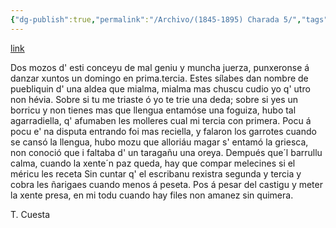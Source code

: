 ```yaml
---
{"dg-publish":true,"permalink":"/Archivo/(1845-1895) Charada 5/","tags":["#Siglo_19","central","Teodoro_Cuesta","escrito","Mieres","poema"]}
---
```


[link](https://asturies.com/cavedaynava/charada5.txt)

Dos mozos d' esti conceyu 
de mal geniu y muncha juerza, 
punxeronse á danzar xuntos 
un domingo en prima.tercia.
Estes sílabes dan nombre 
de puebliquin d' una aldea 
que mialma, mialma mas chuscu 
cudio yo q' utro non hévia. 
Sobre si tu me triaste 
ó yo te trie una deda; 
sobre si yes un borricu 
y non  tienes mas que llengua 
entamóse una foguiza, 
hubo tal agarradiella, 
q' afumaben les molleres 
cual mi tercia con primera. 
Pocu á pocu e' na disputa 
entrando foi mas reciella, 
y  falaron los garrotes 
cuando se cansó la llengua, 
hubo mozu que alloriáu 
magar s' entamó la griesca, 
non conoció que i  faltaba 
d' un taragañu una oreya.
Dempués que´l barrullu calma,
cuando la xente´n paz queda,
hay que compar melecines
si el méricu les receta
 Sin cuntar q' el escribanu 
rexistra segunda y tercia 
y cobra les ñarigaes 
cuando menos á  peseta. 
Pos á pesar del castigu 
y meter la xente presa, 
en mi  todu cuando hay files 
non amanez sin quimera.

T. Cuesta